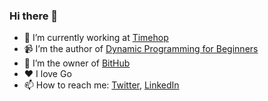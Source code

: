 ### Hi there 👋

- 🔭 I’m currently working at [Timehop](https://www.timehop.com)
- 📹 I’m the author of [Dynamic Programming for Beginners](https://www.youtube.com/playlist?list=PLVrpF4r7WIhTT1hJqZmjP10nxsmrbRvlf)
- 💱 I’m the owner of [BitHub](https://www.bithub.com)
- ❤️ I love Go
- 📫 How to reach me: [Twitter](https://twitter.com/andreygrehov), [LinkedIn](https://www.linkedin.com/in/andrey-grehov/)
